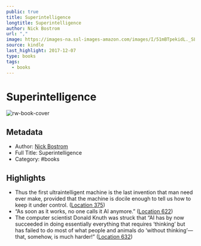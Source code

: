 ```yaml
---
public: true
title: Superintelligence
longtitle: Superintelligence
author: Nick Bostrom
url: ","
image: https://images-na.ssl-images-amazon.com/images/I/51mBTpekidL._SL200_.jpg
source: kindle
last_highlight: 2017-12-07
type: books
tags:
  - books
---
```

# Superintelligence

![rw-book-cover](https://images-na.ssl-images-amazon.com/images/I/51mBTpekidL._SL200_.jpg)

## Metadata
- Author: [Nick Bostrom](Nick%20Bostrom.md)
- Full Title: Superintelligence
- Category: #books

## Highlights
- Thus the first ultraintelligent machine is the last invention that man need ever make, provided that the machine is docile enough to tell us how to keep it under control. ([Location 375](https://readwise.io/to_kindle?action=open&asin=B00LOOCGB2&location=375))
- “As soon as it works, no one calls it AI anymore.” ([Location 622](https://readwise.io/to_kindle?action=open&asin=B00LOOCGB2&location=622))
- The computer scientist Donald Knuth was struck that “AI has by now succeeded in doing essentially everything that requires ‘thinking’ but has failed to do most of what people and animals do ‘without thinking’—that, somehow, is much harder!” ([Location 632](https://readwise.io/to_kindle?action=open&asin=B00LOOCGB2&location=632))
